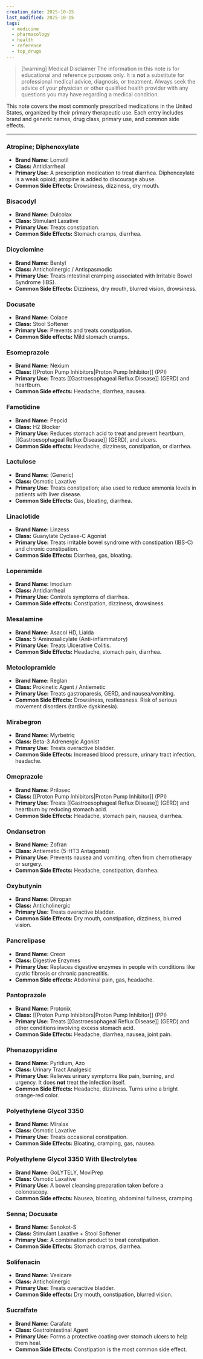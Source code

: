 ```yaml
---
creation_date: 2025-10-15
last_modified: 2025-10-15
tags:
  - medicine
  - pharmacology
  - health
  - reference
  - top_drugs
---
```


> [!warning] Medical Disclaimer
> The information in this note is for educational and reference purposes only. It is **not** a substitute for professional medical advice, diagnosis, or treatment. Always seek the advice of your physician or other qualified health provider with any questions you may have regarding a medical condition.

This note covers the most commonly prescribed medications in the United States, organized by their primary therapeutic use. Each entry includes brand and generic names, drug class, primary use, and common side effects.

---
### Atropine; Diphenoxylate
- **Brand Name:** Lomotil
- **Class:** Antidiarrheal
- **Primary Use:** A prescription medication to treat diarrhea. Diphenoxylate is a weak opioid; atropine is added to discourage abuse.
- **Common Side Effects:** Drowsiness, dizziness, dry mouth.

### Bisacodyl
- **Brand Name:** Dulcolax
- **Class:** Stimulant Laxative
- **Primary Use:** Treats constipation.
- **Common Side Effects:** Stomach cramps, diarrhea.

### Dicyclomine
- **Brand Name:** Bentyl
- **Class:** Anticholinergic / Antispasmodic
- **Primary Use:** Treats intestinal cramping associated with Irritable Bowel Syndrome (IBS).
- **Common Side Effects:** Dizziness, dry mouth, blurred vision, drowsiness.

### Docusate
- **Brand Name:** Colace
- **Class:** Stool Softener
- **Primary Use:** Prevents and treats constipation.
- **Common Side effects:** Mild stomach cramps.

### Esomeprazole
- **Brand Name:** Nexium
- **Class:** [[Proton Pump Inhibitors|Proton Pump Inhibitor]] (PPI)
- **Primary Use:** Treats [[Gastroesophageal Reflux Disease]] (GERD) and heartburn.
- **Common Side effects:** Headache, diarrhea, nausea.

### Famotidine
- **Brand Name:** Pepcid
- **Class:** H2 Blocker
- **Primary Use:** Reduces stomach acid to treat and prevent heartburn, [[Gastroesophageal Reflux Disease]] (GERD), and ulcers.
- **Common Side effects:** Headache, dizziness, constipation, or diarrhea.

### Lactulose
- **Brand Name:** (Generic)
- **Class:** Osmotic Laxative
- **Primary Use:** Treats constipation; also used to reduce ammonia levels in patients with liver disease.
- **Common Side Effects:** Gas, bloating, diarrhea.

### Linaclotide
- **Brand Name:** Linzess
- **Class:** Guanylate Cyclase-C Agonist
- **Primary Use:** Treats irritable bowel syndrome with constipation (IBS-C) and chronic constipation.
- **Common Side Effects:** Diarrhea, gas, bloating.

### Loperamide
- **Brand Name:** Imodium
- **Class:** Antidiarrheal
- **Primary Use:** Controls symptoms of diarrhea.
- **Common Side effects:** Constipation, dizziness, drowsiness.

### Mesalamine
- **Brand Name:** Asacol HD, Lialda
- **Class:** 5-Aminosalicylate (Anti-inflammatory)
- **Primary Use:** Treats Ulcerative Colitis.
- **Common Side Effects:** Headache, stomach pain, diarrhea.

### Metoclopramide
- **Brand Name:** Reglan
- **Class:** Prokinetic Agent / Antiemetic
- **Primary Use:** Treats gastroparesis, GERD, and nausea/vomiting.
- **Common Side Effects:** Drowsiness, restlessness. Risk of serious movement disorders (tardive dyskinesia).

### Mirabegron
- **Brand Name:** Myrbetriq
- **Class:** Beta-3 Adrenergic Agonist
- **Primary Use:** Treats overactive bladder.
- **Common Side Effects:** Increased blood pressure, urinary tract infection, headache.

### Omeprazole
- **Brand Name:** Prilosec
- **Class:** [[Proton Pump Inhibitors|Proton Pump Inhibitor]] (PPI)
- **Primary Use:** Treats [[Gastroesophageal Reflux Disease]] (GERD) and heartburn by reducing stomach acid.
- **Common Side Effects:** Headache, stomach pain, nausea, diarrhea.

### Ondansetron
- **Brand Name:** Zofran
- **Class:** Antiemetic (5-HT3 Antagonist)
- **Primary Use:** Prevents nausea and vomiting, often from chemotherapy or surgery.
- **Common Side Effects:** Headache, constipation, diarrhea.

### Oxybutynin
- **Brand Name:** Ditropan
- **Class:** Anticholinergic
- **Primary Use:** Treats overactive bladder.
- **Common Side Effects:** Dry mouth, constipation, dizziness, blurred vision.

### Pancrelipase
- **Brand Name:** Creon
- **Class:** Digestive Enzymes
- **Primary Use:** Replaces digestive enzymes in people with conditions like cystic fibrosis or chronic pancreatitis.
- **Common Side effects:** Abdominal pain, gas, headache.

### Pantoprazole
- **Brand Name:** Protonix
- **Class:** [[Proton Pump Inhibitors|Proton Pump Inhibitor]] (PPI)
- **Primary Use:** Treats [[Gastroesophageal Reflux Disease]] (GERD) and other conditions involving excess stomach acid.
- **Common Side Effects:** Headache, diarrhea, nausea, joint pain.

### Phenazopyridine
- **Brand Name:** Pyridium, Azo
- **Class:** Urinary Tract Analgesic
- **Primary Use:** Relieves urinary symptoms like pain, burning, and urgency. It does **not** treat the infection itself.
- **Common Side Effects:** Headache, dizziness. Turns urine a bright orange-red color.

### Polyethylene Glycol 3350
- **Brand Name:** Miralax
- **Class:** Osmotic Laxative
- **Primary Use:** Treats occasional constipation.
- **Common Side Effects:** Bloating, cramping, gas, nausea.

### Polyethylene Glycol 3350 With Electrolytes
- **Brand Name:** GoLYTELY, MoviPrep
- **Class:** Osmotic Laxative
- **Primary Use:** A bowel cleansing preparation taken before a colonoscopy.
- **Common Side effects:** Nausea, bloating, abdominal fullness, cramping.

### Senna; Docusate
- **Brand Name:** Senokot-S
- **Class:** Stimulant Laxative + Stool Softener
- **Primary Use:** A combination product to treat constipation.
- **Common Side Effects:** Stomach cramps, diarrhea.

### Solifenacin
- **Brand Name:** Vesicare
- **Class:** Anticholinergic
- **Primary Use:** Treats overactive bladder.
- **Common Side effects:** Dry mouth, constipation, blurred vision.

### Sucralfate
- **Brand Name:** Carafate
- **Class:** Gastrointestinal Agent
- **Primary Use:** Forms a protective coating over stomach ulcers to help them heal.
- **Common Side Effects:** Constipation is the most common side effect.
